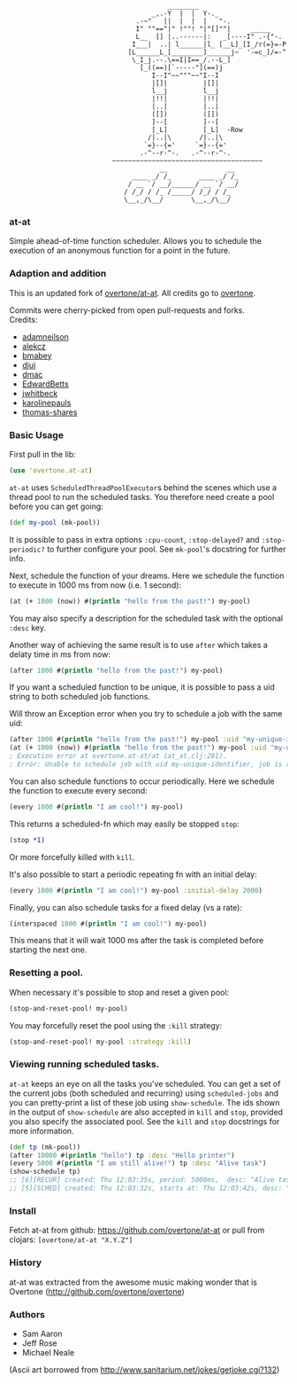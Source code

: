                                             ________
                                        _,.-Y  |  |  Y-._
                                    .-~"   ||  |  |  |   "-.
                                    I" ""=="|" !""! "|"[]""|     _____
                                    L__  [] |..------|:   _[----I" .-{"-.
                                   I___|  ..| l______|l_ [__L]_[I_/r(=}=-P
                                  [L______L_[________]______j~  '-=c_]/=-^
                                   \_I_j.--.\==I|I==_/.--L_]
                                     [_((==)[`-----"](==)j
                                        I--I"~~"""~~"I--I
                                        |[]|         |[]|
                                        l__j         l__j
                                        |!!|         |!!|
                                        |..|         |..|
                                        ([])         ([])
                                        ]--[         ]--[
                                        [_L]         [_L]  -Row
                                       /|..|\       /|..|\
                                      `=}--{='     `=}--{='
                                     .-^--r-^-.   .-^--r-^-.
                              ~~~~~~~~~~~~~~~~~~~~~~~~~~~~~~~~~~~~~~
                                          __               __
                                   ____ _/ /_       ____ _/ /_
                                  / __ `/ __/______/ __ `/ __/
                                 / /_/ / /_ /_____/ /_/ / /_
                                 \__,_/\__/       \__,_/\__/



### at-at

Simple ahead-of-time function scheduler. Allows you to schedule the execution of an anonymous function for a point in the future.

### Adaption and addition

This is an updated fork of [overtone/at-at](https://github.com/overtone/at-at). All credits go to [overtone](https://github.com/overtone).

Commits were cherry-picked from open pull-requests and forks. \
Credits:
- [adamneilson](https://github.com/adamneilson)
- [alekcz](https://github.com/alekcz)
- [bmabey](https://github.com/bmabey)
- [djui](https://github.com/djui)
- [dmac](https://github.com/dmac)
- [EdwardBetts](https://github.com/EdwardBetts)
- [jwhitbeck](https://github.com/jwhitbeck)
- [karolinepauls](https://github.com/karolinepauls)
- [thomas-shares](https://github.com/thomas-shares)

### Basic Usage

First pull in the lib:

```clj
(use 'overtone.at-at)
```

`at-at` uses `ScheduledThreadPoolExecutor`s behind the scenes which use a thread pool to run the scheduled tasks. You therefore need create a pool before you can get going:

```clj
(def my-pool (mk-pool))
```

It is possible to pass in extra options `:cpu-count`, `:stop-delayed?` and `:stop-periodic?` to further configure your pool. See `mk-pool`'s docstring for further info.

Next, schedule the function of your dreams. Here we schedule the function to execute in 1000 ms from now (i.e. 1 second):

```clj
(at (+ 1000 (now)) #(println "hello from the past!") my-pool)
```

You may also specify a description for the scheduled task with the optional `:desc` key.

Another way of achieving the same result is to use `after` which takes a delaty time in ms from now:

```clj
(after 1000 #(println "hello from the past!") my-pool)
```

If you want a scheduled function to be unique, it is possible to pass a uid string to both scheduled job functions.

Will throw an Exception error when you try to schedule a job with the same uid:

```clj
(after 1000 #(println "hello from the past!") my-pool :uid "my-unique-identifier") ; schedules function
(at (+ 1000 (now)) #(println "hello from the past!") my-pool :uid "my-unique-identifier") ; will throw an Execution error
; Execution error at overtone.at-at/at (at_at.clj:281).
; Error: Unable to schedule job with uid my-unique-identifier, job is already scheduled.0
```

You can also schedule functions to occur periodically. Here we schedule the function to execute every second:

```clj
(every 1000 #(println "I am cool!") my-pool)
```

This returns a scheduled-fn which may easily be stopped `stop`:

```clj
(stop *1)
```

Or more forcefully killed with `kill`.

It's also possible to start a periodic repeating fn with an initial delay:

```clj
(every 1000 #(println "I am cool!") my-pool :initial-delay 2000)
```

Finally, you can also schedule tasks for a fixed delay (vs a rate):

```clj
(interspaced 1000 #(println "I am cool!") my-pool)
```

This means that it will wait 1000 ms after the task is completed before
starting the next one.

### Resetting a pool.

When necessary it's possible to stop and reset a given pool:

```clj
(stop-and-reset-pool! my-pool)
```

You may forcefully reset the pool using the `:kill` strategy:

```clj
(stop-and-reset-pool! my-pool :strategy :kill)
```

### Viewing running scheduled tasks.

`at-at` keeps an eye on all the tasks you've scheduled. You can get a set of the current jobs (both scheduled and recurring) using `scheduled-jobs` and you can pretty-print a list of these job using `show-schedule`. The ids shown in the output of `show-schedule` are also accepted in `kill` and `stop`, provided you also specify the associated pool. See the `kill` and `stop` docstrings for more information.

```clj
(def tp (mk-pool))
(after 10000 #(println "hello") tp :desc "Hello printer")
(every 5000 #(println "I am still alive!") tp :desc "Alive task")
(show-schedule tp)
;; [6][RECUR] created: Thu 12:03:35s, period: 5000ms,  desc: "Alive task
;; [5][SCHED] created: Thu 12:03:32s, starts at: Thu 12:03:42s, desc: "Hello printer
```

### Install

Fetch at-at from github: https://github.com/overtone/at-at or pull from clojars: `[overtone/at-at "X.Y.Z"]`

### History

at-at was extracted from the awesome music making wonder that is Overtone (http://github.com/overtone/overtone)


### Authors

* Sam Aaron
* Jeff Rose
* Michael Neale


(Ascii art borrowed from http://www.sanitarium.net/jokes/getjoke.cgi?132)
